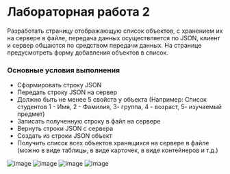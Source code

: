 # Лабораторная работа 2

Разработать страницу отображающую список объектов, с хранением их на сервере в файле, передача данных осуществляется по JSON, клиент и сервер общаются по средством передачи данных. На странице предусмотреть форму добавления объектов в список.

### Основные условия выполнения

- Сформировать строку JSON
- Передать строку JSON на сервер
- Должно быть не менее 5 свойств у объекта (Например: Список студентов 1 - Имя, 2 - Фамилия,  3- группа, 4 - возраст,  5- изучаемый предмет)
- Записать полученную строку в файл на сервере
- Вернуть строки JSON с сервера
- Создать из строки JSON объект
- Получить список всех объектов хранящихся на сервере в файле (можно в виде таблицы, в виде карточек, в виде контейнеров и т.д.)

![image](https://github.com/devolws-fucker/laba-2/assets/107028257/eea9a1b3-f86d-48cb-834e-28bf3c44164d)
![image](https://github.com/devolws-fucker/laba-2/assets/107028257/01f65757-3efe-42b9-bb2e-06fc5a3fe678)
![image](https://github.com/devolws-fucker/laba-2/assets/107028257/8a96c6a7-00de-4bb6-b524-321da38be7ed)
![image](https://github.com/devolws-fucker/laba-2/assets/107028257/81e353c1-73f0-45ca-a378-d7ed25e830f1)




